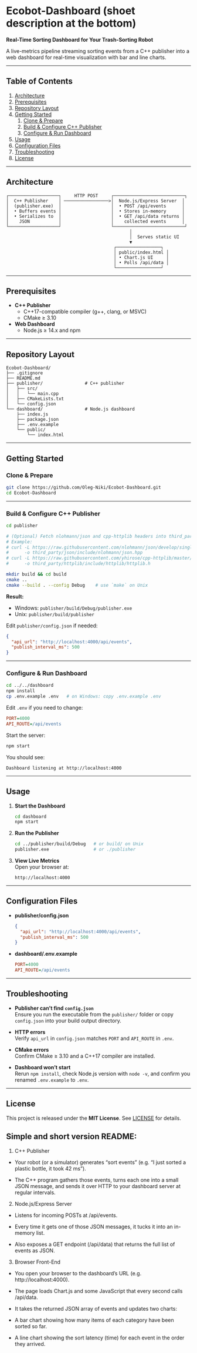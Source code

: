 # Ecobot-Dashboard   (shoet description at the bottom)
**Real-Time Sorting Dashboard for Your Trash-Sorting Robot**

A live-metrics pipeline streaming sorting events from a C++ publisher into a web dashboard for real-time visualization with bar and line charts.

---

## Table of Contents

1. [Architecture](#architecture)  
2. [Prerequisites](#prerequisites)  
3. [Repository Layout](#repository-layout)  
4. [Getting Started](#getting-started)  
   1. [Clone & Prepare](#clone--prepare)  
   2. [Build & Configure C++ Publisher](#build--configure-c-publisher)  
   3. [Configure & Run Dashboard](#configure--run-dashboard)  
5. [Usage](#usage)  
6. [Configuration Files](#configuration-files)  
7. [Troubleshooting](#troubleshooting)  
8. [License](#license)  

---

## Architecture

```text
┌───────────────────┐     HTTP POST     ┌───────────────────────────┐
│  C++ Publisher    │ ─────────────────>│  Node.js/Express Server  │
│  (publisher.exe)  │                   │  • POST /api/events      │
│  • Buffers events │                   │  • Stores in-memory      │
│  • Serializes to  │                   │  • GET /api/data returns │
│    JSON           │                   │    collected events      │
└───────────────────┘                   └───────────────────────────┘
                                               │
                                               │  Serves static UI
                                               ▼
                                         ┌─────────────────┐
                                         │ public/index.html │
                                         │ • Chart.js UI     │
                                         │ • Polls /api/data │
                                         └─────────────────┘
```

---

## Prerequisites

- **C++ Publisher**  
  - C++17-compatible compiler (g++, clang, or MSVC)  
  - CMake ≥ 3.10  
- **Web Dashboard**  
  - Node.js ≥ 14.x and npm  

---

## Repository Layout

```text
Ecobot-Dashboard/
├── .gitignore
├── README.md
├── publisher/                # C++ publisher
│   ├── src/
│   │   └── main.cpp
│   ├── CMakeLists.txt
│   └── config.json
└── dashboard/                # Node.js dashboard
    ├── index.js
    ├── package.json
    ├── .env.example
    └── public/
        └── index.html
```

---

## Getting Started

### Clone & Prepare

```bash
git clone https://github.com/Oleg-Niki/Ecobot-Dashboard.git
cd Ecobot-Dashboard
```

---

### Build & Configure C++ Publisher

```bash
cd publisher

# (Optional) Fetch nlohmann/json and cpp-httplib headers into third_party/
# Example:
# curl -L https://raw.githubusercontent.com/nlohmann/json/develop/single_include/nlohmann/json.hpp \
#      -o third_party/json/include/nlohmann/json.hpp
# curl -L https://raw.githubusercontent.com/yhirose/cpp-httplib/master/httplib.h \
#      -o third_party/httplib/include/httplib/httplib.h

mkdir build && cd build
cmake ..
cmake --build . --config Debug    # use `make` on Unix
```

**Result:**  
- Windows: `publisher/build/Debug/publisher.exe`  
- Unix:    `publisher/build/publisher`

Edit `publisher/config.json` if needed:

```json
{
  "api_url": "http://localhost:4000/api/events",
  "publish_interval_ms": 500
}
```

---

### Configure & Run Dashboard

```bash
cd ../../dashboard
npm install
cp .env.example .env   # on Windows: copy .env.example .env
```

Edit `.env` if you need to change:

```ini
PORT=4000
API_ROUTE=/api/events
```

Start the server:

```bash
npm start
```

You should see:

```
Dashboard listening at http://localhost:4000
```

---

## Usage

1. **Start the Dashboard**  
   ```bash
   cd dashboard
   npm start
   ```
2. **Run the Publisher**  
   ```bash
   cd ../publisher/build/Debug   # or build/ on Unix
   publisher.exe                 # or ./publisher
   ```
3. **View Live Metrics**  
   Open your browser at:  
   ```
   http://localhost:4000
   ```

---

## Configuration Files

- **publisher/config.json**  
  ```json
  {
    "api_url": "http://localhost:4000/api/events",
    "publish_interval_ms": 500
  }
  ```
- **dashboard/.env.example**  
  ```ini
  PORT=4000
  API_ROUTE=/api/events
  ```

---

## Troubleshooting

- **Publisher can’t find `config.json`**  
  Ensure you run the executable from the `publisher/` folder or copy `config.json` into your build output directory.

- **HTTP errors**  
  Verify `api_url` in `config.json` matches `PORT` and `API_ROUTE` in `.env`.

- **CMake errors**  
  Confirm CMake ≥ 3.10 and a C++17 compiler are installed.

- **Dashboard won’t start**  
  Rerun `npm install`, check Node.js version with `node -v`, and confirm you renamed `.env.example` to `.env`.

---

## License

This project is released under the **MIT License**. See [LICENSE](LICENSE) for details.

## Simple and short version README:
1. C++ Publisher
- Your robot (or a simulator) generates “sort events” (e.g. “I just sorted a plastic bottle, it took 42 ms”).

- The C++ program gathers those events, turns each one into a small JSON message, and sends it over HTTP to your dashboard server at regular intervals.

2. Node.js/Express Server

- Listens for incoming POSTs at /api/events.

- Every time it gets one of those JSON messages, it tucks it into an in-memory list.

- Also exposes a GET endpoint (/api/data) that returns the full list of events as JSON.

3. Browser Front-End

- You open your browser to the dashboard’s URL (e.g. http://localhost:4000).

- The page loads Chart.js and some JavaScript that every second calls /api/data.

- It takes the returned JSON array of events and updates two charts:

- A bar chart showing how many items of each category have been sorted so far.

- A line chart showing the sort latency (time) for each event in the order they arrived.